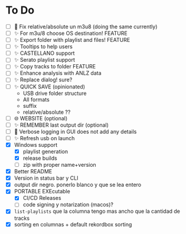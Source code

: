 # To Do

- [ ] 🐛 Fix relative/absolute un m3u8 (doing the same currently)
- [ ] ✨ For m3u/8 choose OS destination! FEATURE
- [ ] ✨ Export folder with playlist and files! FEATURE
- [ ] ✨ Tooltips to help users
- [ ] ✨ CASTELLANO support
- [ ] ✨ Serato playlist support
- [ ] ✨ Copy tracks to folder FEATURE
- [ ] ✨ Enhance analysis with ANLZ data
- [ ] ✨ Replace dialog! sure?
- [ ] ✨ QUICK SAVE  (opinionated)
  - USB drive folder structure
  - All formats
  - suffix
  - relative/absolute ??
- [ ] 🌐 WEBSITE (optional)
- [ ] ✨ REMEMBER last output dir (optional)
- [ ] 🐛 Verbose logging in GUI does not add any details
- [ ] ✨ Refresh usb on launch
- [x] Windows support
  - [x] playlist generation
  - [x] release builds
  - [ ] zip with proper name+version
- [x] Better README
- [x] Version in status bar y CLI
- [x] output dir negro. ponerlo blanco y que se lea entero
- [x] PORTABLE EXEcutable
  - [x] CI/CD Releases
  - [ ] code signing y notarization (macos)?
- [x] `list-playlists` que la columna tengo mas ancho que la cantidad de tracks
- [x] sorting en columnas + default rekordbox sorting
